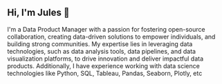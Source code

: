 ## Hi, I'm Jules 👋

I'm a Data Product Manager with a passion for fostering open-source collaboration, creating data-driven solutions to empower individuals, and building strong communities. My expertise lies in leveraging data technologies, such as data analysis tools, data pipelines, and data visualization platforms, to drive innovation and deliver impactful data products. Additionally, I have experience working with data science technologies like Python, SQL, Tableau, Pandas, Seaborn, Plotly, etc
